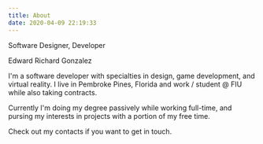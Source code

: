 ```yaml
---
title: About
date: 2020-04-09 22:19:33
---
```


Software Designer, Developer

Edward Richard Gonzalez

I'm a software developer with specialties in design, game development, and virtual reality. I live in Pembroke Pines, Florida and work / student @ FIU while also taking contracts. 

Currently I'm doing my degree passively while working full-time, and pursing my interests in projects with a portion of my free time.

Check out my contacts if you want to get in touch.